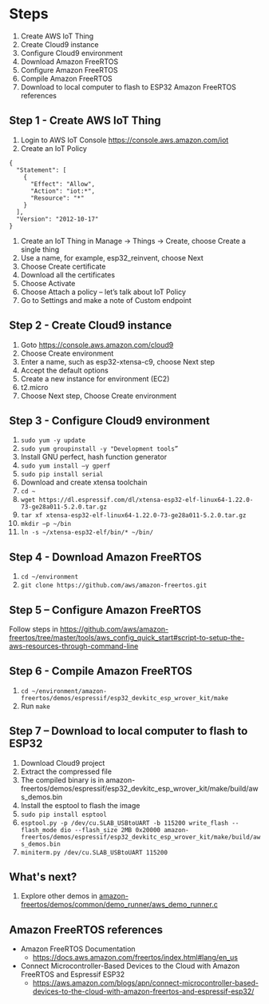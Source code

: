 # Steps	

1. Create AWS IoT Thing
1. Create Cloud9 instance
1. Configure Cloud9 environment
1. Download Amazon FreeRTOS
1. Configure Amazon FreeRTOS
1. Compile Amazon FreeRTOS
1. Download to local computer to flash to ESP32
Amazon FreeRTOS references

## Step 1 - Create AWS IoT Thing

1.	Login to AWS IoT Console https://console.aws.amazon.com/iot
1.	Create an IoT Policy
```
{
  "Statement": [
    {
      "Effect": "Allow",
      "Action": "iot:*",
      "Resource": "*"
    }
  ],
  "Version": "2012-10-17"
}
```
1.	Create an IoT Thing in Manage -> Things -> Create, choose Create a single thing
1.	Use a name, for example, esp32_reinvent, choose Next
1.	Choose Create certificate
1.	Download all the certificates
1.	Choose Activate
1.	Choose Attach a policy – let’s talk about IoT Policy
1.	Go to Settings and make a note of Custom endpoint

## Step 2 - Create Cloud9 instance

1.	Goto https://console.aws.amazon.com/cloud9
1.	Choose Create environment
1.	Enter a name, such as esp32-xtensa-c9, choose Next step
1.	Accept the default options
1.	Create a new instance for environment (EC2)
1.	t2.micro
1.	Choose Next step, Choose Create environment

## Step 3 - Configure Cloud9 environment

1.	`sudo yum -y update`
1.	`sudo yum groupinstall -y "Development tools”`
1.	Install GNU perfect, hash function generator
   1.	`sudo yum install –y gperf`
   1.	`sudo pip install serial`
1.	Download and create xtensa toolchain
   1.	`cd ~`
   1.	`wget https://dl.espressif.com/dl/xtensa-esp32-elf-linux64-1.22.0-73-ge28a011-5.2.0.tar.gz`
   1.	`tar xf xtensa-esp32-elf-linux64-1.22.0-73-ge28a011-5.2.0.tar.gz`
1.	`mkdir –p ~/bin`
1.	`ln -s ~/xtensa-esp32-elf/bin/* ~/bin/`

## Step 4 - Download Amazon FreeRTOS

1.	`cd ~/environment`
1.	`git clone https://github.com/aws/amazon-freertos.git`

## Step 5 – Configure Amazon FreeRTOS

Follow steps in https://github.com/aws/amazon-freertos/tree/master/tools/aws_config_quick_start#script-to-setup-the-aws-resources-through-command-line

## Step 6 - Compile Amazon FreeRTOS

1.	`cd ~/environment/amazon-freertos/demos/espressif/esp32_devkitc_esp_wrover_kit/make`
1.	Run `make`

## Step 7 – Download to local computer to flash to ESP32

1.	Download Cloud9 project
1.	Extract the compressed file
1.	The compiled binary is in amazon-freertos/demos/espressif/esp32_devkitc_esp_wrover_kit/make/build/aws_demos.bin
1.	Install the esptool to flash the image
1.	`sudo pip install esptool`
1.	`esptool.py -p /dev/cu.SLAB_USBtoUART -b 115200 write_flash --flash_mode dio --flash_size 2MB 0x20000 amazon-freertos/demos/espressif/esp32_devkitc_esp_wrover_kit/make/build/aws_demos.bin`
1.	`miniterm.py /dev/cu.SLAB_USBtoUART 115200`

## What's next?

1. Explore other demos in [amazon-freertos/demos/common/demo_runner/aws_demo_runner.c](https://github.com/aws/amazon-freertos/blob/master/demos/common/demo_runner/aws_demo_runner.c)

## Amazon FreeRTOS references

* Amazon FreeRTOS Documentation
   * https://docs.aws.amazon.com/freertos/index.html#lang/en_us
* Connect Microcontroller-Based Devices to the Cloud with Amazon FreeRTOS and Espressif ESP32
   * https://aws.amazon.com/blogs/apn/connect-microcontroller-based-devices-to-the-cloud-with-amazon-freertos-and-espressif-esp32/


